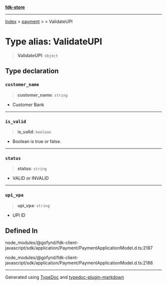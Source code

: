 [**fdk-store**](../../../README.md)
***

[Index](../../../API.md) > [payment](../../README.md) > [<internal>](../README.md) > ValidateUPI

# Type alias: ValidateUPI

> **ValidateUPI**: `object`

## Type declaration

### `customer_name`

> **customer\_name**: `string`

- Customer Bank

***

### `is_valid`

> **is\_valid**: `boolean`

- Boolean is true or false.

***

### `status`

> **status**: `string`

- VALID or INVALID

***

### `upi_vpa`

> **upi\_vpa**: `string`

- UPI ID

## Defined In

node\_modules/@gofynd/fdk-client-javascript/sdk/application/Payment/PaymentApplicationModel.d.ts:2187

node\_modules/@gofynd/fdk-client-javascript/sdk/application/Payment/PaymentApplicationModel.d.ts:2188

***
Generated using [TypeDoc](https://typedoc.org/) and [typedoc-plugin-markdown](https://www.npmjs.com/package/typedoc-plugin-markdown)

